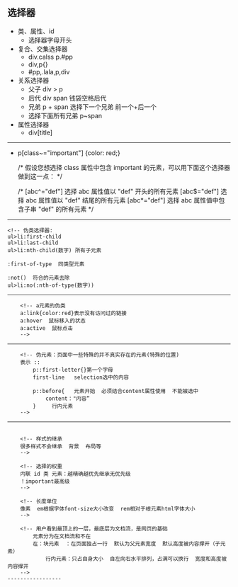## 选择器
- 类、属性、id
    - 选择器字母开头
- 复合、交集选择器
    - div.calss p.#pp
    - div,p{}
    - #pp,.lala,p,div
- 关系选择器
    - 父子 div > p
    - 后代 div span  钱袋空格后代
    - 兄弟 p + span  选择下一个兄弟 前一个+后一个
    - 选择下面所有兄弟  p~span
- 属性选择器
    - div[title]
---------
- p[class~="important"] {color: red;}

     /* 假设您想选择 class 属性中包含 important 的元素，可以用下面这个选择器做到这一点： */
     

    /* [abc^="def"]	选择 abc 属性值以 "def" 开头的所有元素
    [abc$="def"]	选择 abc 属性值以 "def" 结尾的所有元素
    [abc*="def"]	选择 abc 属性值中包含子串 "def" 的所有元素 */
    
-----------

    <!-- 伪类选择器:
    ul>li:first-child
    ul>li:last-child
    ul>li:nth-child(数字) 所有子元素

    :first-of-type  同类型元素

    :not()  符合的元素去除
    ul>li:no(:nth-of-type(数字))
----------
```
    <!-- a元素的伪类
    a:link{color:red}表示没有访问过的链接
    a:hover  鼠标移入的状态
    a:active  鼠标点击
    -->
```    
----------
```
    <!-- 伪元素：页面中一些特殊的并不真实存在的元素(特殊的位置)
    表示 ::
        p::first-letter{}第一个字母
        first-line   selection选中的内容

        p::before{   元素开始  必须结合content属性使用  不能被选中
            content："内容”
        }     行内元素
    -->
```
----------
```

    <!-- 样式的继承
    很多样式不会继承  背景  布局等
    -->
    
    <!-- 选择的权重
    内联 id 类 元素：越精确越优先继承无优先级    
    ！important最高级
    -->

    <!-- 长度单位
    像素  em根据字体font-size大小改变  rem相对于根元素html字体大小
    -->

    <!-- 用户看到最顶上的一层，最底层为文档流，是网页的基础
        元素分为在文档流和不在
        在：块元素  ：在页面独占一行  默认为父元素宽度  默认高度被内容撑开（子元素）
            行内元素：只占自身大小  自左向右水平排列，占满可以换行  宽度和高度被内容撑开
    -->
-----------------
